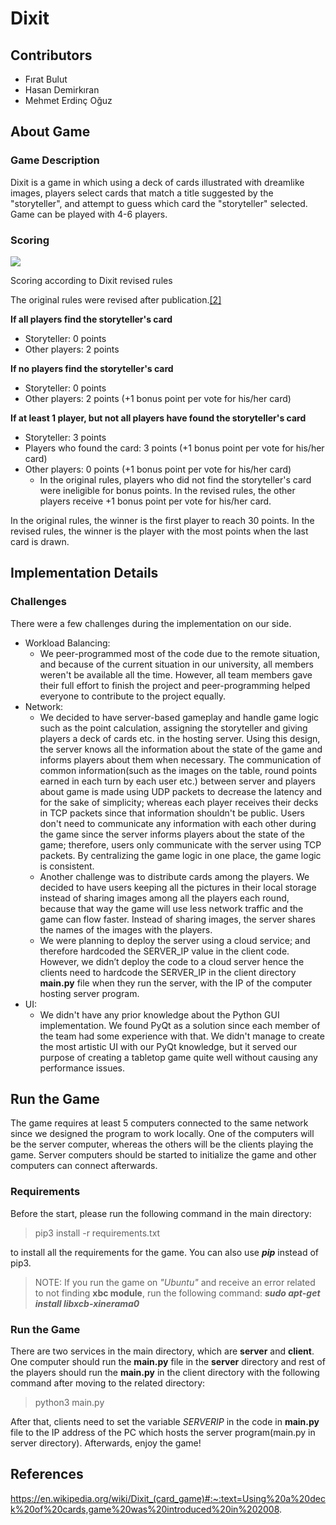 # Dixit

## Contributors
- Fırat Bulut
- Hasan Demirkıran
- Mehmet Erdinç Oğuz

## About Game

### Game Description
Dixit is a game in which using a deck of cards illustrated with dreamlike images, players select cards that match a title suggested by the "storyteller", and attempt to guess which card the "storyteller" selected. Game can be played with 4-6 players.

### Scoring

[![](https://upload.wikimedia.org/wikipedia/commons/thumb/a/a6/Dixit_points.jpg/220px-Dixit_points.jpg)](https://en.wikipedia.org/wiki/File:Dixit_points.jpg)

Scoring according to Dixit revised rules

The original rules were revised after publication.[[2]](https://en.wikipedia.org/wiki/Dixit_(card_game)#cite_note-2)

**If all players find the storyteller's card**

-   Storyteller: 0 points
-   Other players: 2 points

**If no players find the storyteller's card**

-   Storyteller: 0 points
-   Other players: 2 points (+1 bonus point per vote for his/her card)

**If at least 1 player, but not all players have found the storyteller's card**

-   Storyteller: 3 points
-   Players who found the card: 3 points (+1 bonus point per vote for his/her card)
-   Other players: 0 points (+1 bonus point per vote for his/her card)
    -   In the original rules, players who did not find the storyteller's card were ineligible for bonus points. In the revised rules, the other players receive +1 bonus point per vote for his/her card.

In the original rules, the winner is the first player to reach 30 points. In the revised rules, the winner is the player with the most points when the last card is drawn.

## Implementation Details

### Challenges

There were a few challenges during the implementation on our side.


- Workload Balancing:
  - We peer-programmed most of the code due to the remote situation, and because of the current situation in our university, all members weren't be available all the time. However, all team members gave their full effort to finish the project and peer-programming helped everyone to contribute to the project equally.
- Network: 
  - We decided to have server-based gameplay and handle game logic such as the point calculation, assigning the storyteller and giving players a deck of cards etc. in the hosting server. Using this design, the server knows all the information about the state of the game and informs players about them when necessary. The communication of common information(such as the images on the table, round points earned in each turn by each user etc.) between server and players about game is made using UDP packets to decrease the latency and for the sake of simplicity; whereas each player receives their decks in TCP packets since that information shouldn't be public. Users don't need to communicate any information with each other during the game since the server informs players about the state of the game; therefore, users only communicate with the server using TCP packets. By centralizing the game logic in one place, the game logic is consistent. 
  - Another challenge was to distribute cards among the players. We decided to have users keeping all the pictures in their local storage instead of sharing images among all the players each round, because that way the game will use less network traffic and the game can flow faster. Instead of sharing images, the server shares the names of the images with the players. 
  - We were planning to deploy the server using a cloud service; and therefore hardcoded the SERVER_IP value in the client code. However, we didn’t deploy the code to a cloud server hence the clients need to hardcode the SERVER_IP in the client directory __main.py__ file when they run the server, with the IP of the computer hosting server program.
- UI: 
   - We didn't have any prior knowledge about the Python GUI implementation. We found PyQt as a solution since each member of the team had some experience with that. We didn't manage to create the most artistic UI with our PyQt knowledge, but it served our purpose of creating a tabletop game quite well without causing any performance issues.


## Run the Game

The game requires at least 5 computers connected to the same network since we designed the program to work locally. One of the computers will be the server computer, whereas the others will be the clients playing the game. Server computers should be started to initialize the game and other computers can connect afterwards.
### Requirements
Before the start, please run the following command in the main directory:
> pip3 install -r requirements.txt

to install all the requirements for the game. You can also use ___pip___ instead of pip3.
> NOTE: If you run the game on _"Ubuntu"_ and receive an error related to not finding __xbc module__,  run the following command:  ___sudo apt-get install libxcb-xinerama0___

### Run the Game
There are two services in the main directory, which are __server__ and __client__. One computer should run the __main.py__ file in the __server__ directory and rest of the players should run the __main.py__ in the client directory with the following command after moving to the related directory:
> python3 main.py

After that, clients need to set the variable _SERVERIP_ in the code in __main.py__ file to the IP address of the PC which hosts the server program(main.py in server directory). Afterwards, enjoy the game!

## References
https://en.wikipedia.org/wiki/Dixit_(card_game)#:~:text=Using%20a%20deck%20of%20cards,game%20was%20introduced%20in%202008.


